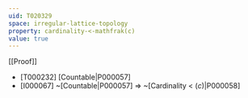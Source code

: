 ```yaml
---
uid: T020329
space: irregular-lattice-topology
property: cardinality-<-mathfrak(c)
value: true
---
```

[[Proof]]

* [T000232] [Countable|P000057]
* [I000067] ~[Countable|P000057] => ~[Cardinality < $\mathfrak(c)$|P000058]

